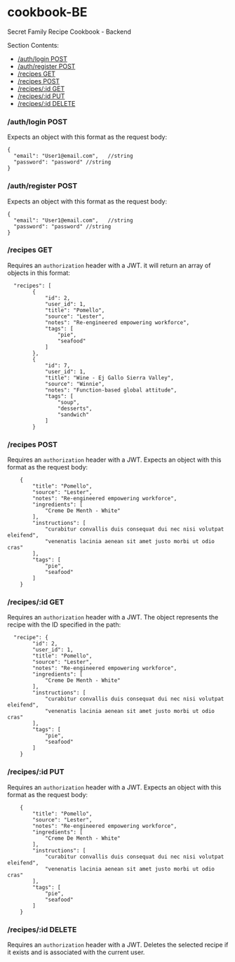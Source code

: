 # cookbook-BE
Secret Family Recipe Cookbook - Backend

Section Contents:
- [/auth/login POST](#authlogin-post)
- [/auth/register POST](#authregister-post)
- [/recipes GET](#recipes-get)
- [/recipes POST](#recipes-post)
- [/recipes/:id GET](#recipesid-get)
- [/recipes/:id PUT](#recipesid-put)
- [/recipes/:id DELETE](#recipesid-delete)

### /auth/login POST

Expects an object with this format as the request body:
```
{
  "email": "User1@email.com",   //string
  "password": "password" //string
}
```

### /auth/register POST

Expects an object with this format as the request body:
```
{
  "email": "User1@email.com",   //string
  "password": "password" //string
}
```

### /recipes GET

Requires an `authorization` header with a JWT.
it  will return an array of objects in this format:
```
  "recipes": [
        {
            "id": 2,
            "user_id": 1,
            "title": "Pomello",
            "source": "Lester",
            "notes": "Re-engineered empowering workforce",
            "tags": [
                "pie",
                "seafood"
            ]
        },
        {
            "id": 7,
            "user_id": 1,
            "title": "Wine - Ej Gallo Sierra Valley",
            "source": "Winnie",
            "notes": "Function-based global attitude",
            "tags": [
                "soup",
                "desserts",
                "sandwich"
            ]
        }
```

### /recipes POST

Requires an `authorization` header with a JWT. Expects an object with this format as the request body:
```
    {
        "title": "Pomello",
        "source": "Lester",
        "notes": "Re-engineered empowering workforce",
        "ingredients": [
            "Creme De Menth - White"
        ],
        "instructions": [
            "curabitur convallis duis consequat dui nec nisi volutpat eleifend",
            "venenatis lacinia aenean sit amet justo morbi ut odio cras"
        ],
        "tags": [
            "pie",
            "seafood"
        ]
    }
```

### /recipes/:id GET

Requires an `authorization` header with a JWT. The object represents the recipe with the ID specified in the path:
```
  "recipe": {
        "id": 2,
        "user_id": 1,
        "title": "Pomello",
        "source": "Lester",
        "notes": "Re-engineered empowering workforce",
        "ingredients": [
            "Creme De Menth - White"
        ],
        "instructions": [
            "curabitur convallis duis consequat dui nec nisi volutpat eleifend",
            "venenatis lacinia aenean sit amet justo morbi ut odio cras"
        ],
        "tags": [
            "pie",
            "seafood"
        ]
    }
```

### /recipes/:id PUT

Requires an `authorization` header with a JWT. Expects an object with this format as the request body:
```
    {
        "title": "Pomello",
        "source": "Lester",
        "notes": "Re-engineered empowering workforce",
        "ingredients": [
            "Creme De Menth - White"
        ],
        "instructions": [
            "curabitur convallis duis consequat dui nec nisi volutpat eleifend",
            "venenatis lacinia aenean sit amet justo morbi ut odio cras"
        ],
        "tags": [
            "pie",
            "seafood"
        ]
    }
```

### /recipes/:id DELETE

Requires an `authorization` header with a JWT. Deletes the selected recipe if it exists and is associated with the current user.